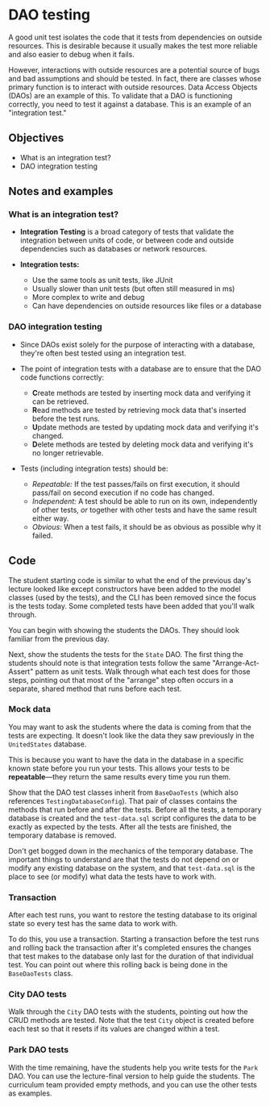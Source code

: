 # DAO testing

A good unit test isolates the code that it tests from dependencies on outside resources. This is desirable because it usually makes the test more reliable and also easier to debug when it fails.

However, interactions with outside resources are a potential source of bugs and bad assumptions and should be tested. In fact, there are classes whose primary function is to interact with outside resources. Data Access Objects (DAOs) are an example of this. To validate that a DAO is functioning correctly, you need to test it against a database. This is an example of an "integration test."

## Objectives

* What is an integration test?
* DAO integration testing

## Notes and examples

### What is an integration test?

- **Integration Testing** is a broad category of tests that validate the integration between units of code, or between code and outside dependencies such as databases or network resources.

- **Integration tests:**
    - Use the same tools as unit tests, like JUnit
    - Usually slower than unit tests (but often still measured in ms)
    - More complex to write and debug
    - Can have dependencies on outside resources like files or a database

### DAO integration testing

- Since DAOs exist solely for the purpose of interacting with a database, they're often best tested using an integration test.

- The point of integration tests with a database are to ensure that the DAO code functions correctly:
    * **C**reate methods are tested by inserting mock data and verifying it can be retrieved.
    * **R**ead methods are tested by retrieving mock data that's inserted before the test runs.
    * **U**pdate methods are tested by updating mock data and verifying it's changed.
    * **D**elete methods are tested by deleting mock data and verifying it's no longer retrievable.

- Tests (including integration tests) should be:
    - *Repeatable:* If the test passes/fails on first execution, it should pass/fail on second execution if no code has changed.
    - *Independent:* A test should be able to run on its own, independently of other tests, *or* together with other tests and have the same result either way.
    - *Obvious:* When a test fails, it should be as obvious as possible why it failed.

## Code

The student starting code is similar to what the end of the previous day's lecture looked like except constructors have been added to the model classes (used by the tests), and the CLI has been removed since the focus is the tests today. Some completed tests have been added that you'll walk through.

You can begin with showing the students the DAOs. They should look familiar from the previous day.

Next, show the students the tests for the `State` DAO. The first thing the students should note is that integration tests follow the same "Arrange-Act-Assert" pattern as unit tests. Walk through what each test does for those steps, pointing out that most of the "arrange" step often occurs in a separate, shared method that runs before each test.

### Mock data

You may want to ask the students where the data is coming from that the tests are expecting. It doesn't look like the data they saw previously in the `UnitedStates` database.

This is because you want to have the data in the database in a specific known state before you run your tests. This allows your tests to be **repeatable**—they return the same results every time you run them.

Show that the DAO test classes inherit from `BaseDaoTests` (which also references `TestingDatabaseConfig`). That pair of classes contains the methods that run before and after the tests. Before all the tests, a temporary database is created and the `test-data.sql` script configures the data to be exactly as expected by the tests. After all the tests are finished, the temporary database is removed.

Don't get bogged down in the mechanics of the temporary database. The important things to understand are that the tests do not depend on or modify any existing database on the system, and that `test-data.sql` is the place to see (or modify) what data the tests have to work with.

### Transaction

After each test runs, you want to restore the testing database to its original state so every test has the same data to work with.

To do this, you use a transaction. Starting a transaction before the test runs and rolling back the transaction after it's completed ensures the changes that test makes to the database only last for the duration of that individual test. You can point out where this rolling back is being done in the `BaseDaoTests` class.

### City DAO tests

Walk through the `City` DAO tests with the students, pointing out how the CRUD methods are tested. Note that the test `City` object is created before each test so that it resets if its values are changed within a test.

### Park DAO tests

With the time remaining, have the students help you write tests for the `Park` DAO. You can use the lecture-final version to help guide the students. The curriculum team provided empty methods, and you can use the other tests as examples.
